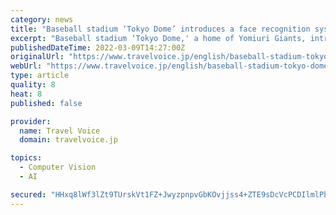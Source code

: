 ```yaml
---
category: news
title: "Baseball stadium ‘Tokyo Dome’ introduces a face recognition system for admission and payment"
excerpt: "Baseball stadium ‘Tokyo Dome,' a home of Yomiuri Giants, introduced the Panasonic’s face recognition system for admission and payment on ‘facethru’ platform provided by Tokyo Dome."
publishedDateTime: 2022-03-09T14:27:00Z
originalUrl: "https://www.travelvoice.jp/english/baseball-stadium-tokyo-dome-introduces-a-face-recognition-system-for-admission-and-payment"
webUrl: "https://www.travelvoice.jp/english/baseball-stadium-tokyo-dome-introduces-a-face-recognition-system-for-admission-and-payment"
type: article
quality: 8
heat: 8
published: false

provider:
  name: Travel Voice
  domain: travelvoice.jp

topics:
  - Computer Vision
  - AI

secured: "HHxq8lWf3lZt9TUrskVt1FZ+JwyzpnpvGbKOvjjss4+ZTE9sDcVcPCDIlmlPhAcMJ9RTTN61OpXNPP/acv8GwAFkE1IqMHzABCPJktKYGJsqcRFOGyhvxljgrY3s1jsj8KEwjf2hmPMo7q61LERXL4Bj6KxI1zwu0QHqJ7+Q7L0x/ANKTYhSVGadUQBA1TQ5KvW6lbJe1cubZK6SMQkn/s0/ETTvzldZ1DTw4DcV+f0lZd+nUUqkr9lfKStilEC6tKNkeNAHRKEbSsO7NbbVwTFP3cOlqzRTJbYoEMpuPCIVIt0bcu7eryNW601dROoBgoNRerGmO+jI2nU9yH485KzVGPiDwrLUZ7e/tbcBj6A=;W38C+xICENyPyxEPPbcH0A=="
---
```


